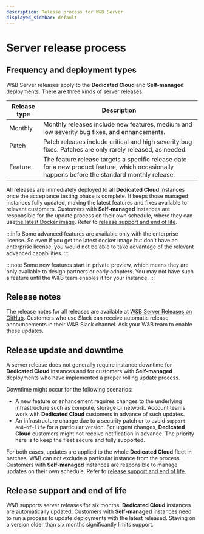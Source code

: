 ```yaml
---
description: Release process for W&B Server
displayed_sidebar: default
---
```


# Server release process

## Frequency and deployment types
W&B Server releases apply to the **Dedicated Cloud** and **Self-managed** deployments. There are three kinds of server releases:

| Release type | Description |
|--------------|-------------|
| Monthly | Monthly releases include new features, medium and low severity bug fixes, and enhancements. |
| Patch | Patch releases include critical and high severity bug fixes. Patches are only rarely released, as needed. |
| Feature | The feature release targets a specific release date for a new product feature, which occasionally happens before the standard monthly release. |

All releases are immediately deployed to all **Dedicated Cloud** instances once the acceptance testing phase is complete. It keeps those managed instances fully updated, making the latest features and fixes available to relevant customers. Customers with **Self-managed** instances are responsible for the update process on their own schedule, where they can use[the latest Docker image](https://hub.docker.com/r/wandb/local). Refer to [release support and end of life](#release-support-and-end-of-life).

:::info
Some advanced features are available only with the enterprise license. So even if you get the latest docker image but don't have an enterprise license, you would not be able to take advantage of the relevant advanced capabilities.
:::

:::note
Some new features start in private preview, which means they are only available to design partners or early adopters. You may not have such a feature until the W&B team enables it for your instance.
:::

## Release notes
The release notes for all releases are available at [W&B Server Releases on GitHub](https://github.com/wandb/server/releases). Customers who use Slack can receive automatic release announcements in their W&B Slack channel. Ask your W&B team to enable these updates.

## Release update and downtime
A server release does not generally require instance downtime for **Dedicated Cloud** instances and for customers with **Self-managed** deployments who have implemented a proper rolling update process. 

Downtime might occur for the following scenarios:

* A new feature or enhancement requires changes to the underlying infrastructure such as compute, storage or network. Account teams work with **Dedicated Cloud** customers in advance of such updates.
* An infrastructure change due to a security patch or to avoid `support end-of-life` for a particular version. For urgent changes, **Dedicated Cloud** customers might not receive notification in advance. The priority here is to keep the fleet secure and fully supported.

For both cases, updates are applied to the whole **Dedicated Cloud** fleet in batches. W&B can not exclude a particular instance from the process. Customers with **Self-managed** instances are responsible to manage updates on their own schedule. Refer to [release support and end of life](#release-support-and-end-of-life).

## Release support and end of life
W&B supports server releases for six months. **Dedicated Cloud** instances are automatically updated. Customers with **Self-managed** instances need to run a process to update deployments with the latest released. Staying on a version older than six months significantly limits support.